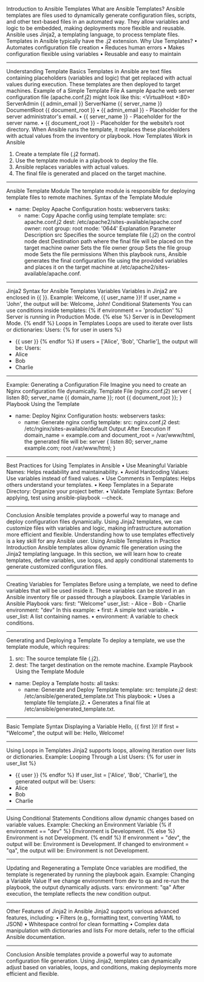 Introduction to Ansible Templates
What are Ansible Templates?
Ansible templates are files used to dynamically generate configuration files, scripts, and other text-based files in an automated way. They allow variables and logic to be embedded, making deployments more flexible and reusable.
Ansible uses Jinja2, a templating language, to process template files. Templates in Ansible typically have the .j2 extension.
Why Use Templates?
•	Automates configuration file creation
•	Reduces human errors
•	Makes configuration flexible using variables
•	Reusable and easy to maintain
________________________________________
Understanding Template Basics
Templates in Ansible are text files containing placeholders (variables and logic) that get replaced with actual values during execution. These templates are then deployed to target machines.
Example of a Simple Template File
A sample Apache web server configuration file (apache.conf.j2) might look like this:
<VirtualHost *:80>
    ServerAdmin {{ admin_email }}
    ServerName {{ server_name }}
    DocumentRoot {{ document_root }}
</VirtualHost>
•	{{ admin_email }} - Placeholder for the server administrator's email.
•	{{ server_name }} - Placeholder for the server name.
•	{{ document_root }} - Placeholder for the website’s root directory.
When Ansible runs the template, it replaces these placeholders with actual values from the inventory or playbook.
How Templates Work in Ansible
1.	Create a template file (.j2 format).
2.	Use the template module in a playbook to deploy the file.
3.	Ansible replaces variables with actual values.
4.	The final file is generated and placed on the target machine.
________________________________________
Ansible Template Module
The template module is responsible for deploying template files to remote machines.
Syntax of the Template Module
- name: Deploy Apache Configuration
  hosts: webservers
  tasks:
    - name: Copy Apache config using template
      template:
        src: apache.conf.j2
        dest: /etc/apache2/sites-available/apache.conf
        owner: root
        group: root
        mode: '0644'
Explanation
Parameter	Description
src	Specifies the source template file (.j2) on the control node
dest	Destination path where the final file will be placed on the target machine
owner	Sets the file owner
group	Sets the file group
mode	Sets the file permissions
When this playbook runs, Ansible generates the final configuration file using the provided variables and places it on the target machine at /etc/apache2/sites-available/apache.conf.
________________________________________
Jinja2 Syntax for Ansible Templates
Variables
Variables in Jinja2 are enclosed in {{ }}. Example:
Welcome, {{ user_name }}!
If user_name = 'John', the output will be:
Welcome, John!
Conditional Statements
You can use conditions inside templates:
{% if environment == 'production' %}
  Server is running in Production Mode.
{% else %}
  Server is in Development Mode.
{% endif %}
Loops in Templates
Loops are used to iterate over lists or dictionaries:
Users:
{% for user in users %}
  - {{ user }}
{% endfor %}
If users = ['Alice', 'Bob', 'Charlie'], the output will be:
Users:
  - Alice
  - Bob
  - Charlie
________________________________________
Example: Generating a Configuration File
Imagine you need to create an Nginx configuration file dynamically.
Template File (nginx.conf.j2)
server {
    listen 80;
    server_name {{ domain_name }};
    root {{ document_root }};
}
Playbook Using the Template
- name: Deploy Nginx Configuration
  hosts: webservers
  tasks:
    - name: Generate nginx config
      template:
        src: nginx.conf.j2
        dest: /etc/nginx/sites-available/default
Output After Execution
If domain_name = example.com and document_root = /var/www/html, the generated file will be:
server {
    listen 80;
    server_name example.com;
    root /var/www/html;
}
________________________________________
Best Practices for Using Templates in Ansible
•	Use Meaningful Variable Names: Helps readability and maintainability.
•	Avoid Hardcoding Values: Use variables instead of fixed values.
•	Use Comments in Templates: Helps others understand your templates.
•	Keep Templates in a Separate Directory: Organize your project better.
•	Validate Template Syntax: Before applying, test using ansible-playbook --check.
________________________________________
Conclusion
Ansible templates provide a powerful way to manage and deploy configuration files dynamically. Using Jinja2 templates, we can customize files with variables and logic, making infrastructure automation more efficient and flexible. Understanding how to use templates effectively is a key skill for any Ansible user.
Using Ansible Templates in Practice
Introduction
Ansible templates allow dynamic file generation using the Jinja2 templating language. In this section, we will learn how to create templates, define variables, use loops, and apply conditional statements to generate customized configuration files.
________________________________________
Creating Variables for Templates
Before using a template, we need to define variables that will be used inside it. These variables can be stored in an Ansible inventory file or passed through a playbook.
Example Variables in Ansible Playbook
vars:
  first: "Welcome"
  user_list:
    - Alice
    - Bob
    - Charlie
  environment: "dev"
In this example:
•	first: A simple text variable.
•	user_list: A list containing names.
•	environment: A variable to check conditions.
________________________________________
Generating and Deploying a Template
To deploy a template, we use the template module, which requires:
1.	src: The source template file (.j2).
2.	dest: The target destination on the remote machine.
Example Playbook Using the Template Module
- name: Deploy a Template
  hosts: all
  tasks:
    - name: Generate and Deploy Template
      template:
        src: template.j2
        dest: /etc/ansible/generated_template.txt
This playbook:
•	Uses a template file template.j2.
•	Generates a final file at /etc/ansible/generated_template.txt.
________________________________________
Basic Template Syntax
Displaying a Variable
Hello, {{ first }}!
If first = "Welcome", the output will be:
Hello, Welcome!
________________________________________
Using Loops in Templates
Jinja2 supports loops, allowing iteration over lists or dictionaries.
Example: Looping Through a List
Users:
{% for user in user_list %}
  - {{ user }}
{% endfor %}
If user_list = ['Alice', 'Bob', 'Charlie'], the generated output will be:
Users:
  - Alice
  - Bob
  - Charlie
________________________________________
Using Conditional Statements
Conditions allow dynamic changes based on variable values.
Example: Checking an Environment Variable
{% if environment == "dev" %}
Environment is Development.
{% else %}
Environment is not Development.
{% endif %}
If environment = "dev", the output will be:
Environment is Development.
If changed to environment = "qa", the output will be:
Environment is not Development.
________________________________________
Updating and Regenerating a Template
Once variables are modified, the template is regenerated by running the playbook again.
Example: Changing a Variable Value
If we change environment from dev to qa and re-run the playbook, the output dynamically adjusts.
vars:
  environment: "qa"
After execution, the template reflects the new condition output.
________________________________________
Other Features of Jinja2 in Ansible
Jinja2 supports various advanced features, including:
•	Filters (e.g., formatting text, converting YAML to JSON)
•	Whitespace control for clean formatting
•	Complex data manipulation with dictionaries and lists
For more details, refer to the official Ansible documentation.
________________________________________
Conclusion
Ansible templates provide a powerful way to automate configuration file generation. Using Jinja2, templates can dynamically adjust based on variables, loops, and conditions, making deployments more efficient and flexible.


